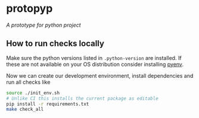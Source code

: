 # protopyp

_A prototype for python project_

## How to run checks locally
Make sure the python versions listed in `.python-version` are installed.
If these are not available on your OS distribution consider installing [pyenv](https://github.com/pyenv/pyenv).

Now we can create our development environment, install dependencies and run all checks like

```bash
source ./init_env.sh
# Unlike CI this installs the current package as editable
pip install -r requirements.txt
make check_all
```
